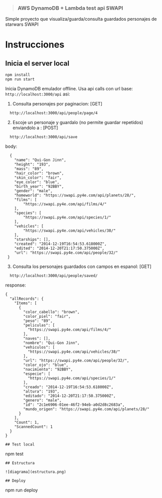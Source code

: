 
> ### AWS DynamoDB + Lambda test api SWAPI 

Simple proyecto que visualiza/guarda/consulta guardados  personajes de starwars SWAPI

# Instrucciones


## Inicia el server local

```
npm install
npm run start
```

Inicia DynamoDB emulador offline. Usa api calls con url base: `http://localhost:3000/api` asi:

1. Consulta personajes por paginacion:  [GET]


```
  http://localhost:3000/api/people/page/4

```
2. Escoje un personaje y guardalo (no permite guardar repetidos) enviandolo a :  [POST]

```
  http://localhost:3000/api/save

```
  body: 

```
  {
    "name": "Qui-Gon Jinn", 
    "height": "193", 
    "mass": "89", 
    "hair_color": "brown", 
    "skin_color": "fair", 
    "eye_color": "blue", 
    "birth_year": "92BBY", 
    "gender": "male", 
    "homeworld": "https://swapi.py4e.com/api/planets/28/", 
    "films": [
        "https://swapi.py4e.com/api/films/4/"
    ], 
    "species": [
        "https://swapi.py4e.com/api/species/1/"
    ], 
    "vehicles": [
        "https://swapi.py4e.com/api/vehicles/38/"
    ], 
    "starships": [], 
    "created": "2014-12-19T16:54:53.618000Z", 
    "edited": "2014-12-20T21:17:50.375000Z", 
    "url": "https://swapi.py4e.com/api/people/32/"
 }

```
3. Consulta los personajes guardados con campos en espanol: [GET]

```
  http://localhost:3000/api/people/saved/

```
  response:

```
{
  "allRecords": {
    "Items": [
      {
        "color_cabello": "brown",
        "color_piel": "fair",
        "peso": "89",
        "peliculas": [
          "https://swapi.py4e.com/api/films/4/"
        ],
        "naves": [],
        "nombre": "Qui-Gon Jinn",
        "vehiculos": [
          "https://swapi.py4e.com/api/vehicles/38/"
        ],
        "url": "https://swapi.py4e.com/api/people/32/",
        "color_ojo": "blue",
        "nacimiento": "92BBY",
        "especie": [
          "https://swapi.py4e.com/api/species/1/"
        ],
        "creado": "2014-12-19T16:54:53.618000Z",
        "altura": "193",
        "editado": "2014-12-20T21:17:50.375000Z",
        "genero": "male",
        "id": "2c1e6906-01ee-46f2-94eb-a0d2d8c2683a",
        "mundo_origen": "https://swapi.py4e.com/api/planets/28/"
      }
    ],
    "Count": 1,
    "ScannedCount": 1
  }
}

```



```
## Test local
```
npm test
```
## Estructura

![diagrama](estructura.png)

## Deploy
```
npm run deploy
```
